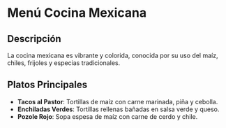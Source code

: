 # Menú Cocina Mexicana

## Descripción

La cocina mexicana es vibrante y colorida, conocida por su uso del maíz, chiles, frijoles y especias tradicionales.

## Platos Principales

* **Tacos al Pastor**: Tortillas de maíz con carne marinada, piña y cebolla.
* **Enchiladas Verdes**: Tortillas rellenas bañadas en salsa verde y queso.
* **Pozole Rojo**: Sopa espesa de maíz con carne de cerdo y chile.